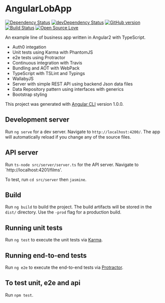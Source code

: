 # AngularLobApp

[![Dependency Status](https://david-dm.org/stevenh77/angular-lob-app.svg)](https://david-dm.org/stevenh77/angular-lob-app)
[![devDependency Status](https://david-dm.org/stevenh77/angular-lob-app/dev-status.svg)](https://david-dm.org/stevenh77/angular-lob-app#info=devDependencies)
[![GitHub version](https://badge.fury.io/gh/stevenh77%2Fangular-lob-app.svg)](https://badge.fury.io/gh/stevenh77%2Fangular-lob-app)
[![Build Status](https://travis-ci.org/stevenh77/angular-lob-app.svg?branch=master)](https://travis-ci.org/stevenh77/angular-lob-app)
[![Open Source Love](https://badges.frapsoft.com/os/mit/mit.svg?v=102)](https://github.com/ellerbrock/open-source-badge/)

An example line of business app written in Angular2 with TypeScript.

* Auth0 integation
* Unit tests using Karma with PhantomJS
* e2e tests using Protractor
* Continuous integration with Travis
* Bundling and AOT with WebPack
* TypeScript with TSLint and Typings
* WallabyJS
* Server with simple REST API using backend Json data files
* Data Repository pattern using interfaces with generics 
* Bootstrap styling

This project was generated with [Angular CLI](https://github.com/angular/angular-cli) version 1.0.0.

## Development server

Run `ng serve` for a dev server. Navigate to `http://localhost:4200/`. The app will automatically reload if you change any of the source files.

## API server

Run `ts-node src/server/server.ts` for the API server.  Navigate to `http://localhost:4201/films'.

To test, run `cd src/server` then `jasmine`.

## Build

Run `ng build` to build the project. The build artifacts will be stored in the `dist/` directory. Use the `-prod` flag for a production build.

## Running unit tests

Run `ng test` to execute the unit tests via [Karma](https://karma-runner.github.io).

## Running end-to-end tests

Run `ng e2e` to execute the end-to-end tests via [Protractor](http://www.protractortest.org/).

## To test unit, e2e and api

Run `npm test`.